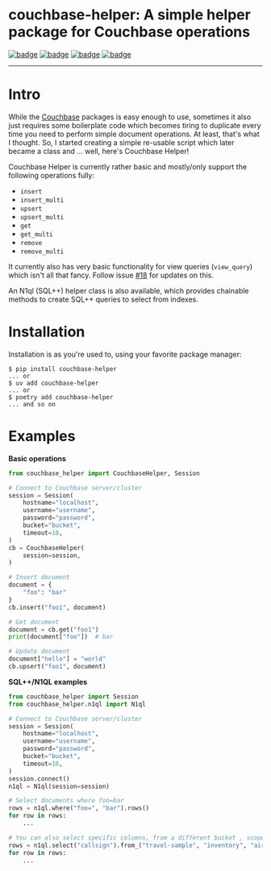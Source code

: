couchbase-helper: A simple helper package for Couchbase operations
=======================================

[![badge](https://img.shields.io/pypi/v/couchbase-helper?color=%2334D058&label=pypi%20package)](https://pypi.org/project/couchbase-helper/)
[![badge](https://img.shields.io/pypi/dm/couchbase-helper)](https://pypi.org/project/couchbase-helper/)
[![badge](https://img.shields.io/pypi/pyversions/couchbase-helper.svg?color=%2334D058)](https://pypi.org/project/couchbase-helper/)
[![badge](https://img.shields.io/pypi/l/couchbase-helper)](./LICENSE)

--------------------

# Intro

While the [Couchbase](https://pypi.org/project/couchbase/) packages is easy enough to use, sometimes it also just
requires some boilerplate code which becomes tiring to duplicate every time you need to perform simple document
operations. At least, that's what I thought. So, I started creating a simple re-usable script which later became a class
and ... well, here's Couchbase Helper!

Couchbase Helper is currently rather basic and mostly/only support the following operations fully:
* `insert`
* `insert_multi`
* `upsert`
* `upsert_multi`
* `get`
* `get_multi`
* `remove`
* `remove_multi`

It currently also has very basic functionality for view queries (`view_query`) which isn't all that fancy. Follow issue
[#18](https://github.com/sitzz/python-couchbase-helper/issues/18) for updates on this.

An N1ql (SQL++) helper class is also available, which provides chainable methods to create SQL++ queries to select from
indexes.

# Installation

Installation is as you're used to, using your favorite package manager:
```console
$ pip install couchbase-helper
... or
$ uv add couchbase-helper
... or
$ poetry add couchbase-helper
... and so on
```

# Examples

**Basic operations**
```Python
from couchbase_helper import CouchbaseHelper, Session

# Connect to Couchbase server/cluster
session = Session(
    hostname="localhost",
    username="username",
    password="password",
    bucket="bucket",
    timeout=10,
)
cb = CouchbaseHelper(
    session=session,
)

# Insert document
document = {
    "foo": "bar"
}
cb.insert("foo1", document)

# Get document
document = cb.get("foo1")
print(document["foo"])  # bar

# Update document
document["hello"] = "world"
cb.upsert("foo1", document)
```

**SQL++/N1QL examples**
```Python
from couchbase_helper import Session
from couchbase_helper.n1ql import N1ql

# Connect to Couchbase server/cluster
session = Session(
    hostname="localhost",
    username="username",
    password="password",
    bucket="bucket",
    timeout=10,
)
session.connect()
n1ql = N1ql(session=session)

# Select documents where foo=bar
rows = n1ql.where("foo=", "bar").rows()
for row in rows:
    ...

# You can also select specific columns, from a different bucket , scope, or even collection than the session's:
rows = n1ql.select("callsign").from_("travel-sample", "inventory", "airport").where("city=", "San Jose").or_where("city=", "New York").rows()
for row in rows:
    ...
```
